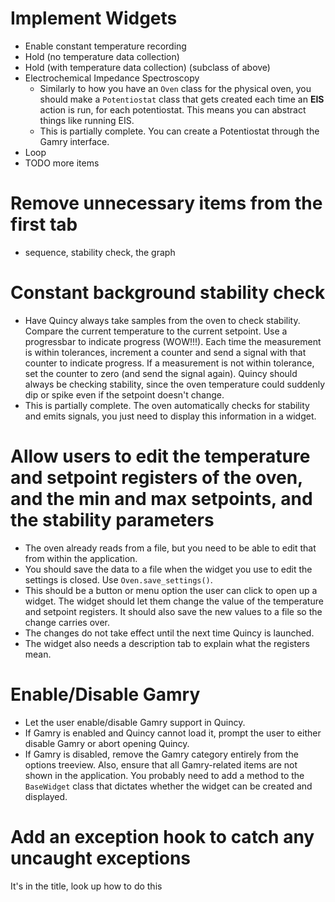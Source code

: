 # Implement Widgets
- Enable constant temperature recording
- Hold (no temperature data collection)
- Hold (with temperature data collection) (subclass of above)
- Electrochemical Impedance Spectroscopy
    - Similarly to how you have an `Oven` class for the physical oven, you should make a `Potentiostat` class that gets created each time an **EIS** action is run, for each potentiostat. This means you can abstract things like running EIS.
    - This is partially complete. You can create a Potentiostat through the Gamry interface.
- Loop
- TODO more items

# Remove unnecessary items from the first tab
- sequence, stability check, the graph

# Constant background stability check
- Have Quincy always take samples from the oven to check stability. Compare the current temperature to the current setpoint. Use a progressbar to indicate progress (WOW!!!). Each time the measurement is within tolerances, increment a counter and send a signal with that counter to indicate progress. If a measurement is not within tolerance, set the counter to zero (and send the signal again). Quincy should always be checking stability, since the oven temperature could suddenly dip or spike even if the setpoint doesn't change.
- This is partially complete. The oven automatically checks for stability and emits signals, you just need to display this information in a widget.

# Allow users to edit the temperature and setpoint registers of the oven, and the min and max setpoints, and the stability parameters
- The oven already reads from a file, but you need to be able to edit that from within the application.
- You should save the data to a file when the widget you use to edit the settings is closed. Use `Oven.save_settings()`.
- This should be a button or menu option the user can click to open up a widget. The widget should let them change the value of the temperature and setpoint registers. It should also save the new values to a file so the change carries over.
- The changes do not take effect until the next time Quincy is launched.
- The widget also needs a description tab to explain what the registers mean.

# Enable/Disable Gamry
- Let the user enable/disable Gamry support in Quincy.
- If Gamry is enabled and Quincy cannot load it, prompt the user to either disable Gamry or abort opening Quincy.
- If Gamry is disabled, remove the Gamry category entirely from the options treeview. Also, ensure that all Gamry-related items are not shown in the application. You probably need to add a method to the `BaseWidget` class that dictates whether the widget can be created and displayed.

# Add an exception hook to catch any uncaught exceptions
It's in the title, look up how to do this